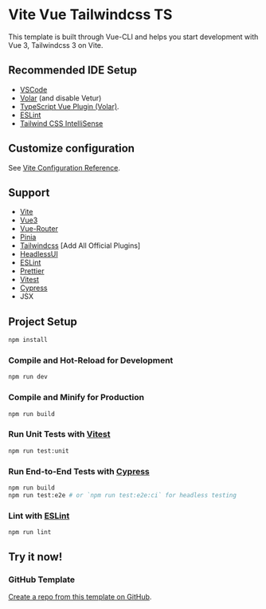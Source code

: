 # Vite Vue Tailwindcss TS

This template is built through Vue-CLI and helps you start development with Vue 3, Tailwindcss 3 on Vite.

## Recommended IDE Setup

- [VSCode](https://code.visualstudio.com/)
- [Volar](https://marketplace.visualstudio.com/items?itemName=johnsoncodehk.volar) (and disable Vetur)
- [TypeScript Vue Plugin (Volar)](https://marketplace.visualstudio.com/items?itemName=johnsoncodehk.vscode-typescript-vue-plugin).
- [ESLint](https://marketplace.visualstudio.com/items?itemName=dbaeumer.vscode-eslint)
- [Tailwind CSS IntelliSense](https://marketplace.visualstudio.com/items?itemName=bradlc.vscode-tailwindcss)

## Customize configuration

See [Vite Configuration Reference](https://vitejs.dev/config/).

## Support

- [Vite](https://vitejs.dev)
- [Vue3](https://vuejs.org)
- [Vue-Router](https://router.vuejs.org)
- [Pinia](https://pinia.vuejs.org)
- [Tailwindcss](https://tailwindcss.com) [Add All Official Plugins]
- [HeadlessUI](https://headlessui.dev)
- [ESLint](https://eslint.org)
- [Prettier](https://prettier.io)
- [Vitest](https://vitest.dev)
- [Cypress](https://cypress.io)
- JSX

## Project Setup

```sh
npm install
```

### Compile and Hot-Reload for Development

```sh
npm run dev
```

### Compile and Minify for Production

```sh
npm run build
```

### Run Unit Tests with [Vitest](https://vitest.dev/)

```sh
npm run test:unit
```

### Run End-to-End Tests with [Cypress](https://www.cypress.io/)

```sh
npm run build
npm run test:e2e # or `npm run test:e2e:ci` for headless testing
```

### Lint with [ESLint](https://eslint.org/)

```sh
npm run lint
```

## Try it now!

### GitHub Template

[Create a repo from this template on GitHub](https://github.com/initred/vite-vue-tailwindcss-js/generate).
